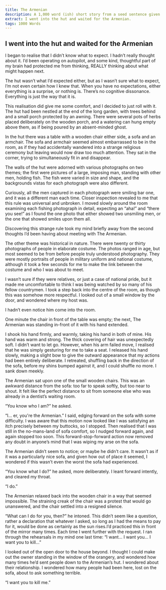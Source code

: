 ```yaml
---
title: The Armenian
description: A 1,000 word (ish) short story from a seed sentence given to me by my friend Rob. The goal isn't to finish a story, but to start one, and see where it takes you.
extract: I went into the hut and waited for the Armenian.
tags: 1000 Words
---
```


## I went into the hut and waited for the Armenian

I began to realise that I didn’t know what to expect. I hadn’t really thought about it. I’d been operating on autopilot, and some kind, thoughtful part of my brain had protected me from thinking, REALLY thinking about what might happen next.

The hut wasn’t what I’d expected either, but as I wasn’t sure what to expect, I’m not even certain how I knew that. When you have no expectations, either everything is a surprise, or nothing is. There’s no cognitive dissonance. Everything is just the way that it is.

This realisation did give me some comfort, and I decided to just roll with it. The hut had been nestled at the end of the long garden, with trees behind and a small porch protected by an awning. There were several pots of herbs placed deliberately on the wooden porch, and a watering can hung empty above them, as if being poured by an absent-minded ghost.

In the hut there was a table with a wooden chair either side, a sofa and an armchair. The sofa and armchair seemed almost embarrassed to be in the room, as if they had accidentally wandered into a strange religious ceremony but leaving would now draw too much attention. They sat in the corner, trying to simultaneously fit in and disappear.

The walls of the hut were adorned with various photographs on two themes; the first were pictures of a large, imposing man, standing with other men, holding fish. The fish were varied in size and shape, and the backgrounds vistas for each photograph were also different.

Curiously, all the men captured in each photograph were smiling bar one, and it was a different man each time. Closer inspection revealed to me that this rule was universal and unbroken. I moved slowly around the room examining each fishing photograph in detail, expecting an “aha!” and “there you see!” as I found the one photo that either showed two unsmiling men, or the one that showed smiles upon them all.

Discovering this strange rule took my mind briefly away from the second thoughts I’d been having  about meeting with The Armenian.

The other theme was historical in nature. There were twenty or thirty photographs of people in elaborate costume. The photos ranged in age, but most seemed to be from before people truly understood photography. They were mostly portraits of people in military uniform and national costume, although it took a few seconds for me to make the link between the costume and who I was about to meet.

I wasn’t sure if they were relatives, or just a case of national pride, but it made me uncomfortable to think I was being watched by so many of his fellow countrymen. I took a step back into the centre of the room, as though this was somehow more respectful. I looked out of a small window by the door, and wondered where my host was.

I hadn’t even notice him come into the room.

One minute the chair in front of the table was empty; the next, The Armenian was standing in-front of it with his hand extended.

I shook his hand firmly, and warmly, taking his hand in both of mine. His hand was warm and strong. The thick covering of hair was unexpectedly soft. I didn’t want to let go. However, when his arm failed move, I realised that he was simply gesturing for me to take a seat. I released his hand slowly, making a slight bow to give the outward appearance that my actions had been entirely deliberate. I retreated, shuffling back in the direction of the sofa, before my shins bumped against it, and I could shuffle no more. I sank down meekly.

The Armenian sat upon one of the small wooden chairs. This was an awkward distance from the sofa: too far to speak softly, but too near to shout. It felt like the perfect distance to sit from someone else who was already in a dentist’s waiting room.

“You know who I am?” he asked.

“I... er, you're the Armenian.” I said, edging forward on the sofa with some difficulty. I was aware that this motion now looked like I was satisfying an itch precisely between my buttocks, so I stopped. Then realised that I was still in the no-mans-land of sofa comfort, so I nudged forward again, and again stopped too soon. This forward-stop-forward action now removed any doubt in anyone’s mind that I was wiping my arse on the sofa.

The Armenian didn’t seem to notice; or maybe he didn’t care. It wasn’t as if it was a particularly nice sofa, and given how out of place it seemed, I wondered if this wasn’t even the worst the sofa had experienced.

“You know what I do?” he asked, more deliberately. I leant forward intently, and cleared my throat.

“I do.”

The Armenian relaxed back into the wooden chair in a way that seemed impossible. The straining creak of the chair was a protest that would go unanswered, and the chair settled into a resigned silence.

“What can I do for you, then?” he intoned. This didn’t seem like a question, rather a declaration that whatever I asked, so long as I had the means to pay for it, would be done as certainly as the sun rises.I’d practiced this in front of the mirror many times. Each time I went further with the request. I ran through the rehearsals in my mind one last time: “I want... I want you... I want you to kill...”

I looked out of the open door to the house beyond. I thought I could make out the owner standing in the window of the orangery, and wondered how many times he’d sent people down to the Armenian’s hut. I wondered about their relationship. I wondered how many people had been here, lost on the sofa, about to ask something terrible.

“I want you to kill me.”
